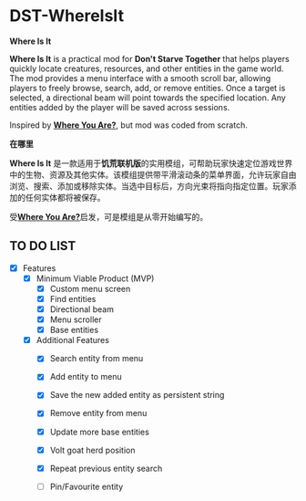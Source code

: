 # DST-WhereIsIt

**Where Is It**

**Where Is It** is a practical mod for **Don't Starve Together** that helps players quickly locate creatures, resources, and other entities in the game world. The mod provides a menu interface with a smooth scroll bar, allowing players to freely browse, search, add, or remove entities. Once a target is selected, a directional beam will point towards the specified location. Any entities added by the player will be saved across sessions.

Inspired by [**Where You Are?**](https://steamcommunity.com/sharedfiles/filedetails/?id=2823963520&searchtext=Where+you+are), but mod was coded from scratch.

**在哪里**

**Where Is It** 是一款适用于**饥荒联机版**的实用模组，可帮助玩家快速定位游戏世界中的生物、资源及其他实体。该模组提供带平滑滚动条的菜单界面，允许玩家自由浏览、搜索、添加或移除实体。当选中目标后，方向光束将指向指定位置。玩家添加的任何实体都将被保存。

受[**Where You Are?**](https://steamcommunity.com/sharedfiles/filedetails/?id=2823963520&searchtext=Where+you+are)启发，可是模组是从零开始编写的。

## TO DO LIST
- [x] Features
    - [x] Minimum Viable Product (MVP)
        - [x] Custom menu screen
        - [x] Find entities 
        - [x] Directional beam
        - [x] Menu scroller
        - [x] Base entities
    - [x] Additional Features
        - [x] Search entity from menu
        - [x] Add entity to menu
        - [x] Save the new added entity as persistent string
        - [x] Remove entity from menu
        - [x] Update more base entities
        - [x] Volt goat herd position
        - [x] Repeat previous entity search
        - [ ] Pin/Favourite entity

    